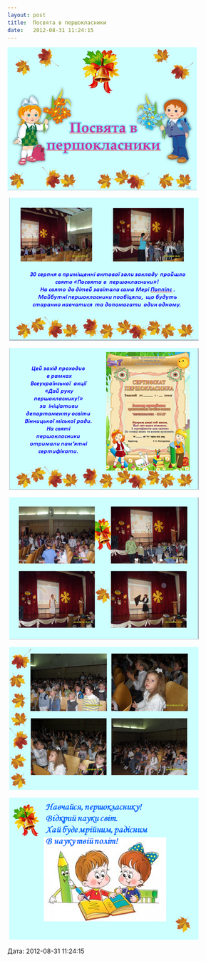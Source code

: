 ```yaml
---
layout: post
title:  Посвята в першокласники
date:   2012-08-31 11:24:15
---
```

![](/assets/tiger-1346401323.jpg)

 ![](/assets/tiger-1346401349.jpg)

 ![](/assets/tiger-1346401370.jpg)

 ![](/assets/tiger-1346401398.jpg)

 ![](/assets/tiger-1346401420.jpg)

 ![](/assets/tiger-1346401440.jpg)

  
Дата: 2012-08-31 11:24:15